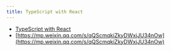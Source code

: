 ```yaml
---
title: TypeScript with React
---
```


- [TypeScript with React](https://react-typescript-cheatsheet.netlify.app/docs/basic/setup)
- [https://mp.weixin.qq.com/s/qQScmqkiZkyDWxjJU34nOw](https://mp.weixin.qq.com/s/qQScmqkiZkyDWxjJU34nOw)